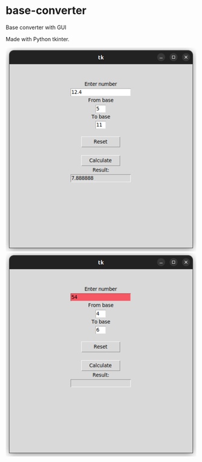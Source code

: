 # base-converter
Base converter with GUI

Made with Python tkinter.

![alt text](https://github.com/joarant/base-converter/blob/main/baseConverter_1.png?raw=true)
![alt text](https://github.com/joarant/base-converter/blob/main/baseConverter_2.png?raw=true)
